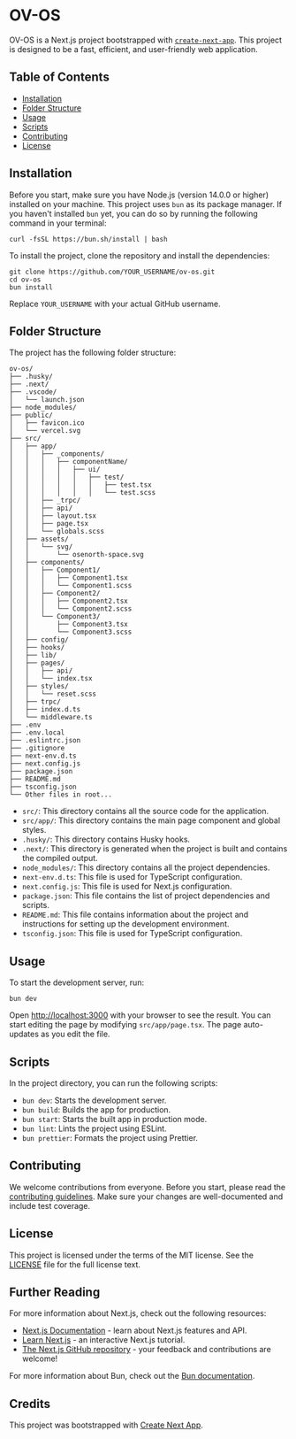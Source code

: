 # OV-OS

OV-OS is a Next.js project bootstrapped with [`create-next-app`](https://github.com/vercel/next.js/tree/canary/packages/create-next-app). This project is designed to be a fast, efficient, and user-friendly web application.

## Table of Contents

- [Installation](#installation)
- [Folder Structure](#folder-structure)
- [Usage](#usage)
- [Scripts](#scripts)
- [Contributing](#contributing)
- [License](#license)

## Installation

Before you start, make sure you have Node.js (version 14.0.0 or higher) installed on your machine. This project uses `bun` as its package manager. If you haven't installed `bun` yet, you can do so by running the following command in your terminal:

`curl -fsSL https://bun.sh/install | bash`

To install the project, clone the repository and install the dependencies:

```
git clone https://github.com/YOUR_USERNAME/ov-os.git
cd ov-os
bun install
```

Replace `YOUR_USERNAME` with your actual GitHub username.

## Folder Structure

The project has the following folder structure:

```
ov-os/
├── .husky/
├── .next/
├── .vscode/
│   └── launch.json
├── node_modules/
├── public/
│   ├── favicon.ico
│   └── vercel.svg
├── src/
│   ├── app/
│   │   ├── _components/
│   │   │   ├── componentName/
│   │   │   │   ├── ui/
│   │   │   │   │   ├── test/
│   │   │   │   │   │   ├── test.tsx
│   │   │   │   │   │   └── test.scss
│   │   ├── _trpc/
│   │   ├── api/
│   │   ├── layout.tsx
│   │   ├── page.tsx
│   │   └── globals.scss
│   ├── assets/
│   │   └── svg/
│   │       └── osenorth-space.svg
│   ├── components/
│   │   ├── Component1/
│   │   │   ├── Component1.tsx
│   │   │   └── Component1.scss
│   │   ├── Component2/
│   │   │   ├── Component2.tsx
│   │   │   └── Component2.scss
│   │   └── Component3/
│   │       ├── Component3.tsx
│   │       └── Component3.scss
│   ├── config/
│   ├── hooks/
│   ├── lib/
│   ├── pages/
│   │   ├── api/
│   │   └── index.tsx
│   ├── styles/
│   │   └── reset.scss
│   ├── trpc/
│   ├── index.d.ts
│   └── middleware.ts
├── .env
├── .env.local
├── .eslintrc.json
├── .gitignore
├── next-env.d.ts
├── next.config.js
├── package.json
├── README.md
├── tsconfig.json
└── Other files in root...
```

- `src/`: This directory contains all the source code for the application.
- `src/app/`: This directory contains the main page component and global styles.
- `.husky/`: This directory contains Husky hooks.
- `.next/`: This directory is generated when the project is built and contains the compiled output.
- `node_modules/`: This directory contains all the project dependencies.
- `next-env.d.ts`: This file is used for TypeScript configuration.
- `next.config.js`: This file is used for Next.js configuration.
- `package.json`: This file contains the list of project dependencies and scripts.
- `README.md`: This file contains information about the project and instructions for setting up the development environment.
- `tsconfig.json`: This file is used for TypeScript configuration.

## Usage

To start the development server, run:

`bun dev`

Open [http://localhost:3000](http://localhost:3000) with your browser to see the result. You can start editing the page by modifying `src/app/page.tsx`. The page auto-updates as you edit the file.

## Scripts

In the project directory, you can run the following scripts:

- `bun dev`: Starts the development server.
- `bun build`: Builds the app for production.
- `bun start`: Starts the built app in production mode.
- `bun lint`: Lints the project using ESLint.
- `bun prettier`: Formats the project using Prettier.

## Contributing

We welcome contributions from everyone. Before you start, please read the [contributing guidelines](CONTRIBUTING.md). Make sure your changes are well-documented and include test coverage.

## License

This project is licensed under the terms of the MIT license. See the [LICENSE](LICENSE) file for the full license text.

## Further Reading

For more information about Next.js, check out the following resources:

- [Next.js Documentation](https://nextjs.org/docs) - learn about Next.js features and API.
- [Learn Next.js](https://nextjs.org/learn) - an interactive Next.js tutorial.
- [The Next.js GitHub repository](https://github.com/vercel/next.js/) - your feedback and contributions are welcome!

For more information about Bun, check out the [Bun documentation](https://bun.sh/docs/index).

## Credits

This project was bootstrapped with [Create Next App](https://github.com/vercel/next.js/tree/canary/packages/create-next-app).

